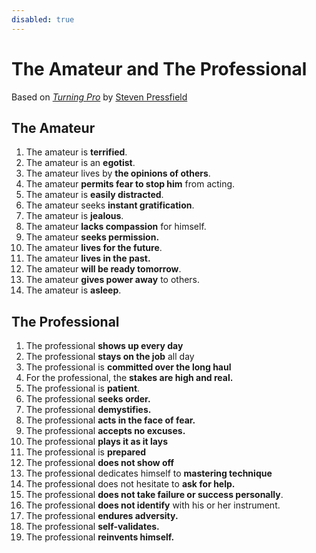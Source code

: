 ```yaml
---
disabled: true
---
```


# The Amateur and The Professional 
Based on _[Turning Pro](https://www.amazon.com/dp/B0087TUM54/)_ by [Steven Pressfield](https://stevenpressfield.com/)

## The Amateur

1. The amateur is **terrified**.
2. The amateur is an **egotist**.
3. The amateur lives by **the opinions of others**.
4. The amateur **permits fear to stop him** from acting.
5. The amateur is **easily distracted**.
6. The amateur seeks **instant gratification**.
7. The amateur is **jealous**.
8. The amateur **lacks compassion** for himself.
9. The amateur **seeks permission.**
10. The amateur **lives for the future**.
11. The amateur **lives in the past.**
12. The amateur **will be ready tomorrow**.
13. The amateur **gives power away** to others.
14. The amateur is **asleep**.

## The Professional

1. The professional **shows up every day**
2. The professional **stays on the job** all day 
3. The professional is **committed over the long haul**
 4. For the professional, the **stakes are high and real.** 
5. The professional is **patient**. 
6. The professional **seeks order.**
 7. The professional **demystifies.** 
 8. The professional **acts in the face of fear.**
 9. The professional **accepts no excuses.** 
 10. The professional **plays it as it lays**
 11. The professional is **prepared**
 12. The professional **does not show off**
 13. The professional dedicates himself to **mastering technique**
 14. The professional does not hesitate to **ask for help.**
 15. The professional **does not take failure or success personally**. 
 16. The professional **does not identify** with his or her instrument. 
 17. The professional **endures adversity.**
 18. The professional **self-validates.**
 19. The professional **reinvents himself.**
